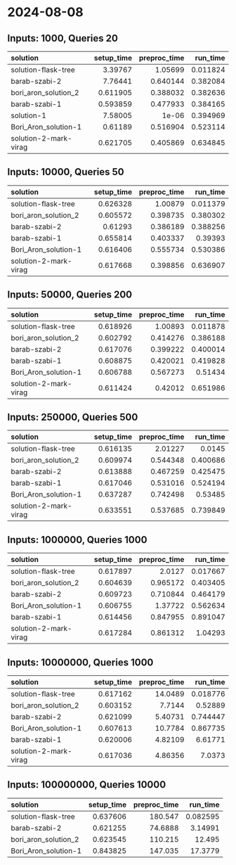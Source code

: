 # 2024-08-08

## Inputs: 1000, Queries 20

| solution              |   setup_time |   preproc_time |   run_time |
|:----------------------|-------------:|---------------:|-----------:|
| solution-flask-tree   |     3.39767  |       1.05699  |   0.011824 |
| barab-szabi-2         |     7.76441  |       0.640144 |   0.382084 |
| bori_aron_solution_2  |     0.611905 |       0.388032 |   0.382636 |
| barab-szabi-1         |     0.593859 |       0.477933 |   0.384165 |
| solution-1            |     7.58005  |       1e-06    |   0.394969 |
| Bori_Aron_solution-1  |     0.61189  |       0.516904 |   0.523114 |
| solution-2-mark-virag |     0.621705 |       0.405869 |   0.634845 |

## Inputs: 10000, Queries 50

| solution              |   setup_time |   preproc_time |   run_time |
|:----------------------|-------------:|---------------:|-----------:|
| solution-flask-tree   |     0.626328 |       1.00879  |   0.011379 |
| bori_aron_solution_2  |     0.605572 |       0.398735 |   0.380302 |
| barab-szabi-2         |     0.61293  |       0.386189 |   0.388256 |
| barab-szabi-1         |     0.655814 |       0.403337 |   0.39393  |
| Bori_Aron_solution-1  |     0.616406 |       0.555734 |   0.530386 |
| solution-2-mark-virag |     0.617668 |       0.398856 |   0.636907 |

## Inputs: 50000, Queries 200

| solution              |   setup_time |   preproc_time |   run_time |
|:----------------------|-------------:|---------------:|-----------:|
| solution-flask-tree   |     0.618926 |       1.00893  |   0.011878 |
| bori_aron_solution_2  |     0.602792 |       0.414276 |   0.386188 |
| barab-szabi-2         |     0.617076 |       0.399222 |   0.400014 |
| barab-szabi-1         |     0.608875 |       0.420021 |   0.419828 |
| Bori_Aron_solution-1  |     0.606788 |       0.567273 |   0.51434  |
| solution-2-mark-virag |     0.611424 |       0.42012  |   0.651986 |

## Inputs: 250000, Queries 500

| solution              |   setup_time |   preproc_time |   run_time |
|:----------------------|-------------:|---------------:|-----------:|
| solution-flask-tree   |     0.616135 |       2.01227  |   0.0145   |
| bori_aron_solution_2  |     0.609974 |       0.544348 |   0.400686 |
| barab-szabi-2         |     0.613888 |       0.467259 |   0.425475 |
| barab-szabi-1         |     0.617046 |       0.531016 |   0.524194 |
| Bori_Aron_solution-1  |     0.637287 |       0.742498 |   0.53485  |
| solution-2-mark-virag |     0.633551 |       0.537685 |   0.739849 |

## Inputs: 1000000, Queries 1000

| solution              |   setup_time |   preproc_time |   run_time |
|:----------------------|-------------:|---------------:|-----------:|
| solution-flask-tree   |     0.617897 |       2.0127   |   0.017667 |
| bori_aron_solution_2  |     0.604639 |       0.965172 |   0.403405 |
| barab-szabi-2         |     0.609723 |       0.710844 |   0.464179 |
| Bori_Aron_solution-1  |     0.606755 |       1.37722  |   0.562634 |
| barab-szabi-1         |     0.614456 |       0.847955 |   0.891047 |
| solution-2-mark-virag |     0.617284 |       0.861312 |   1.04293  |

## Inputs: 10000000, Queries 1000

| solution              |   setup_time |   preproc_time |   run_time |
|:----------------------|-------------:|---------------:|-----------:|
| solution-flask-tree   |     0.617162 |       14.0489  |   0.018776 |
| bori_aron_solution_2  |     0.603152 |        7.7144  |   0.52889  |
| barab-szabi-2         |     0.621099 |        5.40731 |   0.744447 |
| Bori_Aron_solution-1  |     0.607613 |       10.7784  |   0.867735 |
| barab-szabi-1         |     0.620006 |        4.82109 |   6.61771  |
| solution-2-mark-virag |     0.617036 |        4.86356 |   7.0373   |

## Inputs: 100000000, Queries 10000

| solution             |   setup_time |   preproc_time |   run_time |
|:---------------------|-------------:|---------------:|-----------:|
| solution-flask-tree  |     0.637606 |       180.547  |   0.082595 |
| barab-szabi-2        |     0.621255 |        74.6888 |   3.14991  |
| bori_aron_solution_2 |     0.623545 |       110.215  |  12.495    |
| Bori_Aron_solution-1 |     0.843825 |       147.035  |  17.3779   |